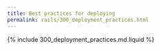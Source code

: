 ```yaml
---
title: Best practices for deploying
permalink: rails/300_deployment_practices.html
---
```


{% include 300_deployment_practices.md.liquid %}
